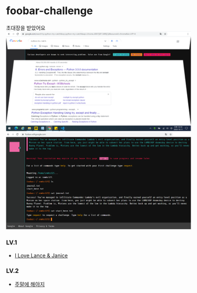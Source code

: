 # foobar-challenge

초대장을 받았어요
![invitation](/etc/invitation.png)
![invitation_console](/etc/invitation_console.png)


### LV.1
 - [I Love Lance & Janice](/LV1/I_Love_Lance_&_Janice.md)

### LV.2
 - [주말에 해야지](/LV1/I_Love_Lance_&_Janice.md)
